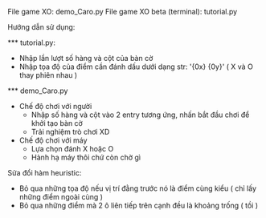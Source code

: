 File game XO: demo_Caro.py
File game XO beta (terminal): tutorial.py

Hướng dẫn sử dụng:

*** tutorial.py:
- Nhập lần lượt số hàng và cột của bàn cờ
- Nhập tọa độ của điểm cần đánh dấu dưới dạng str: '{0x} {0y}' ( X và O thay phiên nhau )

*** demo_Caro.py
* Chế độ chơi với người
  - Nhập số hàng và cột vào 2 entry tương ứng, nhấn bắt đầu chơi để khởi tạo bàn cờ
  - Trải nghiệm trò chơi XD
* Chế độ chơi với máy
  - Lựa chọn đánh X hoặc O
  - Hành hạ máy thôi chứ còn chờ gì

Sửa đổi hàm heuristic:
- Bỏ qua những tọa độ nếu vị trí đằng trước nó là điểm cùng kiểu ( chỉ lấy những điểm ngoài cùng )
- Bỏ qua những điểm mà 2 ô liên tiếp trên cạnh đều là khoảng trống ( tồi )
